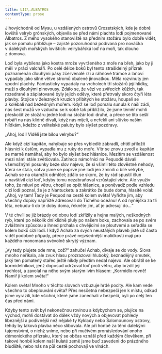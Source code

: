 ```yaml
---
title: LII\.ALBATROS
contentType: prose
---
```


  

Jihovýchodně od Mysu, u vzdálených ostrovů Crozetských, kde je dobré loviště velryb grónských, objevila se před námi plachta lodi pojmenované Albatros. Z mého vysokého stanoviště na předním stožáru bylo dobře vidět, jak se pomalu přibližuje – zajisté pozoruhodná podívaná pro nováčka v dalekých mořských lovištích: velrybářská loď na moři, tak dlouho z domova.

Loď byla vybílena jako kostra mrože vyvrženého z moře na břeh, jako by ji měli v práci valcháři. Po celé délce boků byl tento strašidelný přízrak poznamenán dlouhými pásy zčervenalé rzi a ráhnové trámce a lanoví vypadaly jako silné větve stromů obalené jinovatkou. Měla rozvinuty jen spodní plachty. Fantasticky vypadaly na vrcholech tří stožárů její hlídky, muži s dlouhými plnovousy. Zdálo se, že vězí ve zvířecích kůžích, tak rozedrané a záplatované byly jejich oděvy, které přetrvaly skoro čtyři léta plavby. Stojíce v železných kruzích přibitých ke stožáru, houpali se a kolébali nad bezedným mořem. Když se loď pomalu sunula k naší zádi, nás šest mužů ve vzduchu se k sobě tak přiblížilo, že jsme téměř mohli přeskočit ze stožáru jedné lodi na stožár lodi druhé, a přece se tito sešlí rybáři na nás klidně dívali, když nás míjeli, a neřekli ani slůvko našim hlídkám, kdežto z velitelské paluby bylo slyšet pozdravy.

„Ahoj, lodi! Viděli jste bílou velrybu?“

Ale když cizí kapitán, nahýbaje se přes vybledlé zábradlí, chtěl přiložit hlásnici k ústům, vypadla mu z ruky do moře. Vítr se znovu zvedl a kapitán se marně namáhal, aby ho bylo slyšet bez hlásnice. Mezitím se vzdálenost mezi námi stále zvětšovala. Zatímco námořníci na Pequodě dávali všemožnými posunky beze slov najevo, že si všimli této zlověstné nehody, která se stala, sotva jsme se poprvé jiné lodi jen zmínili o bílé velrybě, Achab se na okamžik odmlčel; zdálo se skoro, že by rád spustil člun a navštívil cizí loď, kdyby tomu nezabraňoval vzrůstající vichr. Ale využiv toho, že mluví po větru, chopil se opět hlásnice, a poněvadž podle vzhledu cizí lodi poznal, že je z Nantucketu a zakrátko že bude doma, hlasitě volal: „Ahoj, vy tam! Tady je Pequod na cestě kolem světa! Vyřiďte jim, aby všechny dopisy napříště adresovali do Tichého oceánu! A od nynějška za tři léta, nebudu-li do té doby doma, řekněte jim, ať je adresují do…“

V té chvíli se již brázdy od obou lodí zkřížily a hejna malých, neškodných ryb, které po několik dní klidně pluly po našem boku, zachovala se po svém zvláštním způsobu a ihned prchala s chvějícími se ploutvemi a seřadila se kolem boků cizí lodi. I když Achab za svých neustálých plaveb jistě už často viděl podobné případy, přece právě nejvšednější maličkosti mají pro každého monomana svévolně skrytý význam.

„Vy tedy plujete ode mne, což?“ zahučel Achab, dívaje se do vody. Slova mnoho neříkala, ale zvuk hlasu prozrazoval hluboký, beznadějný smutek, jaký ten pomatený stařec ještě nikdy předtím nedal najevo. Ale obrátil se ke kormidelníkovi, jenž doposud udržoval loď proti větru, aby brzdil její rychlost, a zavolal na něho svým starým lvím hlasem: „Kormidlo rovně! Namiř ji kolem světa!“

Kolem světa! Mnoho v těchto slovech vzbuzuje hrdé pocity. Ale kam vede všechno to obeplouvání světa? Přes nesčetná nebezpečí jen k místu, odkud jsme vyrazili, kde všichni, které jsme zanechali v bezpečí, byli po celý ten čas před námi.

Kdyby tento svět byl nekonečnou rovinou a kdybychom se, plujíce na východ, mohli dostávat do dálek vždy nových a objevovat pohledy líbeznější a podivnější než nějaké ty Kyklady nebo Šalomounovy ostrovy, tehdy by taková plavba něco slibovala. Ale při honbě za těmi dalekými tajemstvími, o nichž sníme, nebo při mučivém pronásledování onoho démonického přízraku, který se občas vznáší před každým člověkem, při takové honbě kolem naší kulaté země jsme buď zavedeni do prázdného bludiště, nebo nás na půl cestě pochovají ve vlnách.
